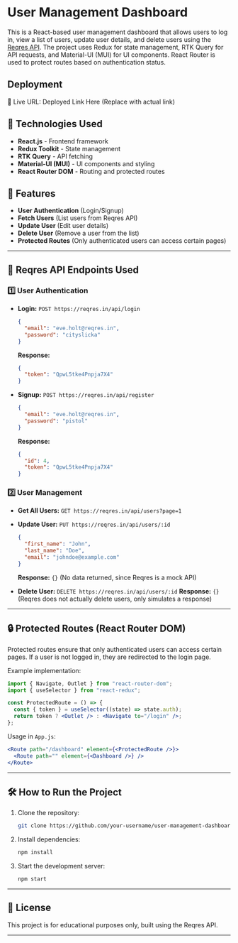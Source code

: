 # User Management Dashboard

This is a React-based user management dashboard that allows users to log in, view a list of users, update user details, and delete users using the [Reqres API](https://reqres.in/). The project uses Redux for state management, RTK Query for API requests, and Material-UI (MUI) for UI components. React Router is used to protect routes based on authentication status.

## Deployment

🚀 Live URL: Deployed Link Here (Replace with actual link)

## 🚀 Technologies Used

- **React.js** - Frontend framework
- **Redux Toolkit** - State management
- **RTK Query** - API fetching
- **Material-UI (MUI)** - UI components and styling
- **React Router DOM** - Routing and protected routes

## 🔑 Features

- **User Authentication** (Login/Signup)
- **Fetch Users** (List users from Reqres API)
- **Update User** (Edit user details)
- **Delete User** (Remove a user from the list)
- **Protected Routes** (Only authenticated users can access certain pages)

---

## 📌 Reqres API Endpoints Used

### 1️⃣ **User Authentication**

- **Login:** `POST https://reqres.in/api/login`

  ```json
  {
    "email": "eve.holt@reqres.in",
    "password": "cityslicka"
  }
  ```

  **Response:**

  ```json
  {
    "token": "QpwL5tke4Pnpja7X4"
  }
  ```

- **Signup:** `POST https://reqres.in/api/register`
  ```json
  {
    "email": "eve.holt@reqres.in",
    "password": "pistol"
  }
  ```
  **Response:**
  ```json
  {
    "id": 4,
    "token": "QpwL5tke4Pnpja7X4"
  }
  ```

### 2️⃣ **User Management**

- **Get All Users:** `GET https://reqres.in/api/users?page=1`
- **Update User:** `PUT https://reqres.in/api/users/:id`

  ```json
  {
    "first_name": "John",
    "last_name": "Doe",
    "email": "johndoe@example.com"
  }
  ```

  **Response:** `{}` (No data returned, since Reqres is a mock API)

- **Delete User:** `DELETE https://reqres.in/api/users/:id`
  **Response:** `{}` (Reqres does not actually delete users, only simulates a response)

---

## 🔒 Protected Routes (React Router DOM)

Protected routes ensure that only authenticated users can access certain pages. If a user is not logged in, they are redirected to the login page.

Example implementation:

```jsx
import { Navigate, Outlet } from "react-router-dom";
import { useSelector } from "react-redux";

const ProtectedRoute = () => {
  const { token } = useSelector((state) => state.auth);
  return token ? <Outlet /> : <Navigate to="/login" />;
};
```

Usage in `App.js`:

```jsx
<Route path="/dashboard" element={<ProtectedRoute />}>
  <Route path="" element={<Dashboard />} />
</Route>
```

---

## 🛠 How to Run the Project

1. Clone the repository:
   ```sh
   git clone https://github.com/your-username/user-management-dashboard.git
   ```
2. Install dependencies:
   ```sh
   npm install
   ```
3. Start the development server:
   ```sh
   npm start
   ```

---

## 📜 License

This project is for educational purposes only, built using the Reqres API.

---
